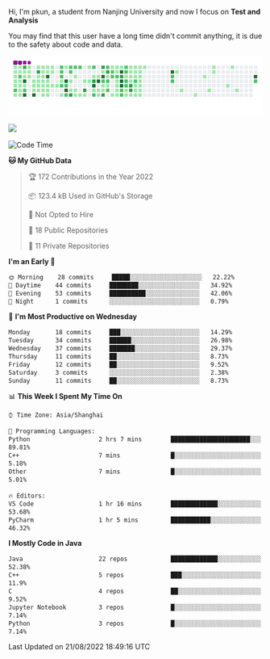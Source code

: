 Hi, I'm pkun, a student from Nanjing University and now I focus on **Test and Analysis**

You may find that this user have a long time didn't commit anything, it is due to the safety about code and data.

![](https://github.com/pppppkun/pppppkun/blob/output/github-snake.gif)

![](https://komarev.com/ghpvc/?username=pppppkun)
<!--START_SECTION:waka-->
![Code Time](http://img.shields.io/badge/Code%20Time-1%2C375%20hrs%2053%20mins-blue)

**🐱 My GitHub Data** 

> 🏆 172 Contributions in the Year 2022
 > 
> 📦 123.4 kB Used in GitHub's Storage 
 > 
> 🚫 Not Opted to Hire
 > 
> 📜 18 Public Repositories 
 > 
> 🔑 11 Private Repositories  
 > 
**I'm an Early 🐤** 

```text
🌞 Morning    28 commits     █████░░░░░░░░░░░░░░░░░░░░   22.22% 
🌆 Daytime    44 commits     ████████░░░░░░░░░░░░░░░░░   34.92% 
🌃 Evening    53 commits     ██████████░░░░░░░░░░░░░░░   42.06% 
🌙 Night      1 commits      ░░░░░░░░░░░░░░░░░░░░░░░░░   0.79%

```
📅 **I'm Most Productive on Wednesday** 

```text
Monday       18 commits     ███░░░░░░░░░░░░░░░░░░░░░░   14.29% 
Tuesday      34 commits     ██████░░░░░░░░░░░░░░░░░░░   26.98% 
Wednesday    37 commits     ███████░░░░░░░░░░░░░░░░░░   29.37% 
Thursday     11 commits     ██░░░░░░░░░░░░░░░░░░░░░░░   8.73% 
Friday       12 commits     ██░░░░░░░░░░░░░░░░░░░░░░░   9.52% 
Saturday     3 commits      ░░░░░░░░░░░░░░░░░░░░░░░░░   2.38% 
Sunday       11 commits     ██░░░░░░░░░░░░░░░░░░░░░░░   8.73%

```


📊 **This Week I Spent My Time On** 

```text
⌚︎ Time Zone: Asia/Shanghai

💬 Programming Languages: 
Python                   2 hrs 7 mins        ██████████████████████░░░   89.81% 
C++                      7 mins              █░░░░░░░░░░░░░░░░░░░░░░░░   5.18% 
Other                    7 mins              █░░░░░░░░░░░░░░░░░░░░░░░░   5.01%

🔥 Editors: 
VS Code                  1 hr 16 mins        █████████████░░░░░░░░░░░░   53.68% 
PyCharm                  1 hr 5 mins         ███████████░░░░░░░░░░░░░░   46.32%

```

**I Mostly Code in Java** 

```text
Java                     22 repos            █████████████░░░░░░░░░░░░   52.38% 
C++                      5 repos             ███░░░░░░░░░░░░░░░░░░░░░░   11.9% 
C                        4 repos             ██░░░░░░░░░░░░░░░░░░░░░░░   9.52% 
Jupyter Notebook         3 repos             █░░░░░░░░░░░░░░░░░░░░░░░░   7.14% 
Python                   3 repos             █░░░░░░░░░░░░░░░░░░░░░░░░   7.14%

```



 Last Updated on 21/08/2022 18:49:16 UTC
<!--END_SECTION:waka-->
